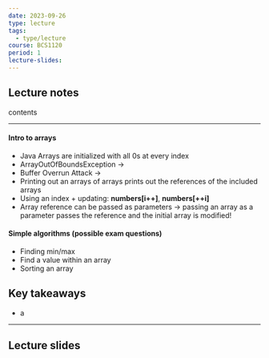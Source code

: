 ```yaml
---
date: 2023-09-26
type: lecture
tags:
  - type/lecture
course: BCS1120
period: 1
lecture-slides:
---
```

## Lecture notes
contents

- - - 
#### Intro to arrays
- Java Arrays are initialized with all 0s at every index
- ArrayOutOfBoundsException → 
- Buffer Overrun Attack → 
- Printing out an arrays of arrays prints out the references of the included arrays
- Using an index + updating: **numbers[i++]**, **numbers[++i]**
- Array reference can be passed as parameters → passing an array as a parameter passes the reference and the initial array is modified!

#### Simple algorithms (possible exam questions)
- Finding min/max
- Find a value within an array
- Sorting an array

## Key takeaways
- a

- - - 
## Lecture slides
